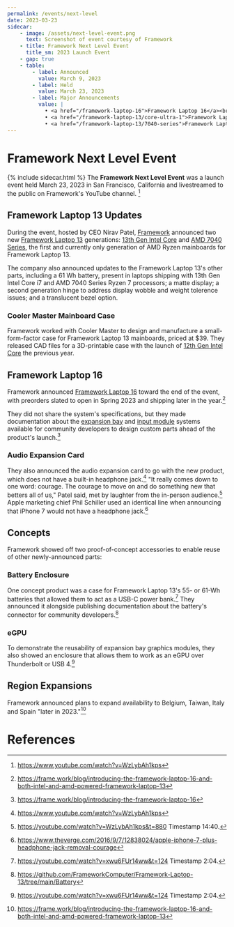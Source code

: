 ```yaml
---
permalink: /events/next-level
date: 2023-03-23
sidecar:
    - image: /assets/next-level-event.png
      text: Screenshot of event courtesy of Framework
    - title: Framework Next Level Event
      title_sm: 2023 Launch Event
    - gap: true
    - table:
        - label: Announced
          value: March 9, 2023
        - label: Held
          value: March 23, 2023
        - label: Major Announcements
          value: | 
            • <a href="/framework-laptop-16">Framework Laptop 16</a><br />
            • <a href="/framework-laptop-13/core-ultra-1">Framework Laptop 13 Intel Core Ultra Series 1</a><br />
            • <a href="/framework-laptop-13/7040-series">Framework Laptop 13 AMD Ryzen 7040 Series</a>
---
```

# Framework Next Level Event
{% include sidecar.html %}
The **Framework Next Level Event** was a launch event held March 23, 2023 in San Francisco, California and livestreamed to the public on Framework's YouTube channel. [^1]

## Framework Laptop 13 Updates
During the event, hosted by CEO Nirav Patel, [Framework](/framework-computer-inc) announced two new [Framework Laptop 13](/products/framework-laptop-13) generations: [13th Gen Intel Core](/framework-laptop-13/13th-gen) and [AMD 7040 Series](/framework-laptop-13/7040-series), the first and currently only generation of AMD Ryzen mainboards for Framework Laptop 13.

The company also announced updates to the Framework Laptop 13's other parts, including a 61 Wh battery, present in laptops shipping with 13th Gen Intel Core i7 and AMD 7040 Series Ryzen 7 processors; a matte display; a second generation hinge to address display wobble and weight tolerence issues; and a translucent bezel option.

### Cooler Master Mainboard Case
Framework worked with Cooler Master to design and manufacture a small-form-factor case for Framework Laptop 13 mainboards, priced at $39. They released CAD files for a 3D-printable case with the launch of [12th Gen Intel Core](/products/framework-laptop-13/12th-gen) the previous year.

## Framework Laptop 16
Framework announced [Framework Laptop 16](/products/framework-laptop-16) toward the end of the event, with preorders slated to open in Spring 2023 and shipping later in the year.[^2]

They did not share the system's specifications, but they made documentation about the [expansion bay](/expansion-bay) and [input module](/input-modules) systems available for community developers to design custom parts ahead of the product's launch.[^3]

### Audio Expansion Card
They also announced the audio expansion card to go with the new product, which does not have a built-in headphone jack.[^1] "It really comes down to one word: courage. The courage to move on and do something new that betters all of us," Patel said, met by laughter from the in-person audience.[^5] Apple marketing chief Phil Schiller used an identical line when announcing that iPhone 7 would not have a headphone jack.[^4]

## Concepts
Framework showed off two proof-of-concept accessories to enable reuse of other newly-announced parts:

### Battery Enclosure
One concept product was a case for Framework Laptop 13's 55- or 61-Wh batteries that allowed them to act as a USB-C power bank.[^6] They announced it alongside publishing documentation about the battery's connector for community developers.[^7]

### eGPU
To demonstrate the reusability of expansion bay graphics modules, they also showed an enclosure that allows them to work as an eGPU over Thunderbolt or USB 4.[^6]

## Region Expansions
Framework announced plans to expand availability to Belgium, Taiwan, Italy and Spain "later in 2023."[^2]


# References
[^1]: <https://www.youtube.com/watch?v=WzLybAh1kps>
[^2]: <https://frame.work/blog/introducing-the-framework-laptop-16-and-both-intel-and-amd-powered-framework-laptop-13>
[^3]: <https://frame.work/blog/introducing-the-framework-laptop-16>
[^4]: <https://www.theverge.com/2016/9/7/12838024/apple-iphone-7-plus-headphone-jack-removal-courage>
[^5]: <https://youtube.com/watch?v=WzLybAh1kps&t=880> Timestamp 14:40. 
[^6]: <https://youtube.com/watch?v=xwu6FUr14ww&t=124> Timestamp 2:04. 
[^7]: <https://github.com/FrameworkComputer/Framework-Laptop-13/tree/main/Battery>